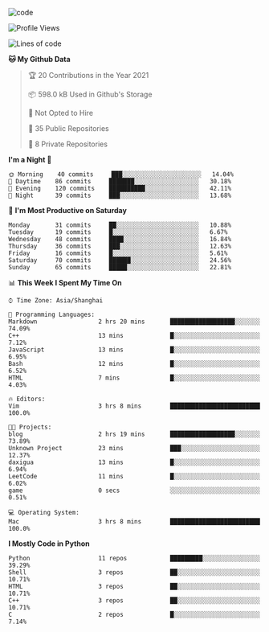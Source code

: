 
<!--
**liuyaanng/liuyaanng** is a ✨ _special_ ✨ repository because its `README.md` (this file) appears on your GitHub profile.

Here are some ideas to get you started:

- 🔭 I’m currently working on ...
- 🌱 I’m currently learning ...
- 👯 I’m looking to collaborate on ...
- 🤔 I’m looking for help with ...
- 💬 Ask me about ...
- 📫 How to reach me: ...
- 😄 Pronouns: ...
- ⚡ Fun fact: ...
-->


![code](https://cdn.jsdelivr.net/gh/liuyaanng/liuyaanng@1.0/code.gif) 

<!--START_SECTION:waka-->
![Profile Views](http://img.shields.io/badge/Profile%20Views-0-blue)

![Lines of code](https://img.shields.io/badge/From%20Hello%20World%20I%27ve%20Written-5.3%20million%20lines%20of%20code-blue)

**🐱 My Github Data** 

> 🏆 20 Contributions in the Year 2021
 > 
> 📦 598.0 kB Used in Github's Storage 
 > 
> 🚫 Not Opted to Hire
 > 
> 📜 35 Public Repositories 
 > 
> 🔑 8 Private Repositories  
 > 
**I'm a Night 🦉** 

```text
🌞 Morning    40 commits     ███░░░░░░░░░░░░░░░░░░░░░░   14.04% 
🌆 Daytime    86 commits     ███████░░░░░░░░░░░░░░░░░░   30.18% 
🌃 Evening    120 commits    ██████████░░░░░░░░░░░░░░░   42.11% 
🌙 Night      39 commits     ███░░░░░░░░░░░░░░░░░░░░░░   13.68%

```
📅 **I'm Most Productive on Saturday** 

```text
Monday       31 commits     ██░░░░░░░░░░░░░░░░░░░░░░░   10.88% 
Tuesday      19 commits     █░░░░░░░░░░░░░░░░░░░░░░░░   6.67% 
Wednesday    48 commits     ████░░░░░░░░░░░░░░░░░░░░░   16.84% 
Thursday     36 commits     ███░░░░░░░░░░░░░░░░░░░░░░   12.63% 
Friday       16 commits     █░░░░░░░░░░░░░░░░░░░░░░░░   5.61% 
Saturday     70 commits     ██████░░░░░░░░░░░░░░░░░░░   24.56% 
Sunday       65 commits     █████░░░░░░░░░░░░░░░░░░░░   22.81%

```


📊 **This Week I Spent My Time On** 

```text
⌚︎ Time Zone: Asia/Shanghai

💬 Programming Languages: 
Markdown                 2 hrs 20 mins       ██████████████████░░░░░░░   74.09% 
C++                      13 mins             █░░░░░░░░░░░░░░░░░░░░░░░░   7.12% 
JavaScript               13 mins             █░░░░░░░░░░░░░░░░░░░░░░░░   6.95% 
Bash                     12 mins             █░░░░░░░░░░░░░░░░░░░░░░░░   6.52% 
HTML                     7 mins              █░░░░░░░░░░░░░░░░░░░░░░░░   4.03%

🔥 Editors: 
Vim                      3 hrs 8 mins        █████████████████████████   100.0%

🐱‍💻 Projects: 
blog                     2 hrs 19 mins       ██████████████████░░░░░░░   73.89% 
Unknown Project          23 mins             ███░░░░░░░░░░░░░░░░░░░░░░   12.37% 
daxigua                  13 mins             █░░░░░░░░░░░░░░░░░░░░░░░░   6.94% 
LeetCode                 11 mins             █░░░░░░░░░░░░░░░░░░░░░░░░   6.02% 
game                     0 secs              ░░░░░░░░░░░░░░░░░░░░░░░░░   0.51%

💻 Operating System: 
Mac                      3 hrs 8 mins        █████████████████████████   100.0%

```

**I Mostly Code in Python** 

```text
Python                   11 repos            █████████░░░░░░░░░░░░░░░░   39.29% 
Shell                    3 repos             ██░░░░░░░░░░░░░░░░░░░░░░░   10.71% 
HTML                     3 repos             ██░░░░░░░░░░░░░░░░░░░░░░░   10.71% 
C++                      3 repos             ██░░░░░░░░░░░░░░░░░░░░░░░   10.71% 
C                        2 repos             █░░░░░░░░░░░░░░░░░░░░░░░░   7.14%

```



<!--END_SECTION:waka-->

